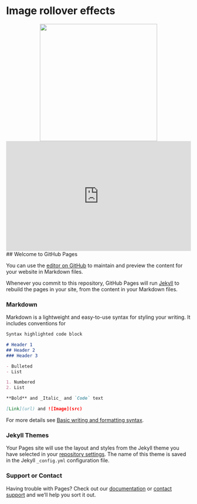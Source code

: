 <style>
  
 .content {
  display: flex;
  flex-flow: row wrap;
  justify-content: center;
  gap: 2rem;
}

.animated-visual-01 {
  position: relative;
  overflow: hidden;
  transform: scale(1);
  transition: all .25s;
  
  img {
    display: block;
    max-width: 100%;
    height: auto;
    transform: scale(1);
    backface-visibility: hidden;
    transition: all .25s;
  }
  
  &:hover {
    transform: scale(.95);
    
    img {
      transform: scale(1.2);
    }
  }
}

.animated-visual-02 {
  position: relative;
  overflow: hidden;
  
  &::before,
  &::after {
    content: "";
    position: absolute;
    transition: all .25s;
  }
  
  &:before {
    top: 0;
    left: 0;
    z-index: 1;
    width: 100%;
    height: 100%;
    background: rgba(#000, .5);
  }
  
  &::after {
    top: 30px;
    right: 30px;
    bottom: 30px;
    left: 30px;
    z-index: 2;
    border: 1px solid #fff;
  }
  
  img {
    display: block;
    max-width: 100%;
    height: auto;
    transform: scale(1);
    backface-visibility: hidden;
    transition: all .25s;
  }
  
  &:hover {
    
    &::before {
      background: rgba(#000, 0);
    }
    
    &::after {
      top: 20px;
      right: 20px;
      bottom: 20px;
      left: 20px;
    }
    
    img {
      transform: scale(1.1);
    }
  }
}

.animated-visual-03 {
  position: relative;
  overflow: hidden;
  
  &:before {
    content: "";
    position: absolute;
    top: 0;
    left: 0;
    z-index: 1;
    width: 100%;
    height: 100%;
    border: 0 solid rgba(#000, .5);
    transition: all .25s;
  }
  
  img {
    display: block;
    max-width: 100%;
    height: auto;
    transform: scale(1.1);
    backface-visibility: hidden;
    transition: all .25s;
  }
  
  &:hover {
    
    &::before {
      border-width: 20px;
    }
    
    img {
      transform: scale(1);
    }
  }
}

.animated-visual-04 {
  position: relative;
  overflow: hidden;
  
  &::after,
  &:before {
    content: "";
    position: absolute;
    top: 20px;
    right: 20px;
    bottom: 20px;
    left: 20px;
    z-index: 1;
    opacity: 0;
    transition: all .25s;
  }
  
  &:before {
    border-top: 1px solid #fff;
    border-bottom: 1px solid #fff;
    transform: scale(0, 1);
  }
  
  &:after {
    border-right: 1px solid #fff;
    border-left: 1px solid #fff;
    transform: scale(1, 0);
  }
  
  img {
    display: block;
    max-width: 100%;
    height: auto;
    transition: all .25s;
  }
  
  &:hover {
    
    &::before,
    &::after {
      opacity: 1;
      transform: scale(1);
    }
    
    img {
      filter: brightness(.6);
    }
  }
}

.animated-visual-05 {
  position: relative;
  overflow: hidden;
  
  img {
    display: block;
    max-width: 100%;
    height: auto;
    transform: scale(1);
    backface-visibility: hidden;
    transition: all .25s ease-out;
  }
  
  &:hover {
    
    img {
      transform: scale(2);
    }
  }
}

.some-page-wrapper {
  margin: 15px;
  background-color: #23b2ff;}

.row {
  display: flex;
  flex-direction: row;
  flex-wrap: wrap;
  width: 100%;
}

.column {
  display: flex;
  flex-direction: column;
  flex-basis: 100%;
  flex: 1;
  overflow: hidden;
}

.double-column {
  display: flex;
  flex-direction: column;
  flex-basis: 100%;
  flex: 2;
  overflow: hidden;
}

.blue-column {
  background-color: #23ff32;
  
}

.green-column {
    
    background-color: #c9ff23;
}	
  
</style>
<div class="main">
  <h1>Image rollover effects</h1>
  
  <div class="content">
<div class="animated-visual-01">
      <img src="https://i.ytimg.com/vi/G-fxhbQBnGM/maxresdefault.jpg" width="320" alt="">
    </div>
   </div>
  </div>

<iframe width="100%" height="300" scrolling="no" frameborder="no" allow="autoplay" src="https://w.soundcloud.com/player/?url=https%3A//api.soundcloud.com/tracks/843506050&color=%23ffcc00&auto_play=false&hide_related=false&show_comments=true&show_user=true&show_reposts=false&show_teaser=true&visual=true"></iframe>
## Welcome to GitHub Pages

You can use the [editor on GitHub](https://github.com/ThakaRashard/bubblegumpop/edit/gh-pages/index.md) to maintain and preview the content for your website in Markdown files.

Whenever you commit to this repository, GitHub Pages will run [Jekyll](https://jekyllrb.com/) to rebuild the pages in your site, from the content in your Markdown files.

### Markdown

Markdown is a lightweight and easy-to-use syntax for styling your writing. It includes conventions for

```markdown
Syntax highlighted code block

# Header 1
## Header 2
### Header 3

- Bulleted
- List

1. Numbered
2. List

**Bold** and _Italic_ and `Code` text

[Link](url) and ![Image](src)
```

For more details see [Basic writing and formatting syntax](https://docs.github.com/en/github/writing-on-github/getting-started-with-writing-and-formatting-on-github/basic-writing-and-formatting-syntax).

### Jekyll Themes

Your Pages site will use the layout and styles from the Jekyll theme you have selected in your [repository settings](https://github.com/ThakaRashard/bubblegumpop/settings/pages). The name of this theme is saved in the Jekyll `_config.yml` configuration file.

### Support or Contact

Having trouble with Pages? Check out our [documentation](https://docs.github.com/categories/github-pages-basics/) or [contact support](https://support.github.com/contact) and we’ll help you sort it out.
